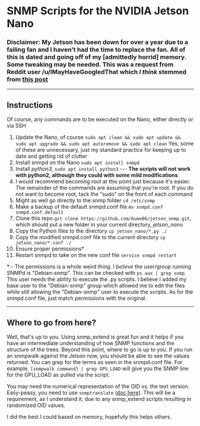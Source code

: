 # SNMP Scripts for the NVIDIA Jetson Nano

### **Disclaimer**: My Jetson has been down for over a year due to a failing fan and I haven't had the time to replace the fan. All of this is dated and going off of my [admittedly horrid] memory. Some tweaking may be needed. This was a request from Reddit user /u/IMayHaveGoogledThat which *I think* stemmed from [this post](https://www.reddit.com/r/LibreNMS/comments/eog5xa/what_am_i_missing_with_custom_oids/)

---

## Instructions
Of course, any commands are to be executed on the Nano, either directly or via SSH
1. Update the Nano, of course `sudo apt clean && sudo apt update && sudo apt upgrade && sudo apt autoremove && sudo apt clean`
Yes, some of these are unnecessary, just my standard practice for keeping up to date and getting rid of clutter
2. Install snmpd on the Nano `sudo apt install snmpd`
3. Install *python3*, `sudo apt install python3` --- **The scripts will not work with python2, although they could with some mild modifications**
4. I would recommend becoming root at this point just because it's easier. The remainder of the commands are assuming that you're root. If you do not want to become root, tack the "sudo" on the front of each command
5. Might as well go directly to the snmp folder `cd /etc/snmp`
6. Make a backup of the default snmpd.conf file `mv snmpd.conf snmpd.conf.default`
7. Clone this repo `git clone https://github.com/buee86/jetson_snmp.git`, which should put a new folder in your current directory, *jetson_nano*
8. Copy the Python files to the directory `cp jetson_nano/*.py ./`
9. Copy the modified snmpd.conf file to the current directory `cp jetson_nano/*.conf ./`
10. Ensure proper permissions*
11. Restart snmpd to take on the new conf file `service snmpd restart`

\* - The permissions is a whole weird thing. I *believe* the user/group running SNMPd is "Debian-snmp". This can be checked with `ps aux | grep snmp`. This user needs the ability to execute the .py scripts. I believe I added my base user to the "Debian-snmp" group which allowed me to edit the files while still allowing the "Debian-snmp" user to execute the scripts. As for the snmpd.conf file, just match permissions with the original.

---

## Where to go from here?
Well, that's up to you. Using snmp_extend is great fun and it helps if you have an intermediate understanding of how SNMP functions and the structure of the trees.  Beyond this point, where to go is up to you.  If you run an snmpwalk against the Jetson now, you should be able to see the values returned. You can grep for the terms as seen in the snmpd.conf file. For example, `[snmpwalk command] | grep GPU_LOAD` will give you the SNMP line for the GPU_LOAD as pulled via the script.

You may need the numerical representation of the OID vs. the text version. Easy-peasy, you need to use `snmptranslate` ([doc here](https://net-snmp.sourceforge.io/tutorial/tutorial-5/commands/snmptranslate.html)). This will be a requirement, as I understand it, due to any snmp_extend scripts resulting in randomized OID values.

I did the best I could based on memory, hopefully this helps others.